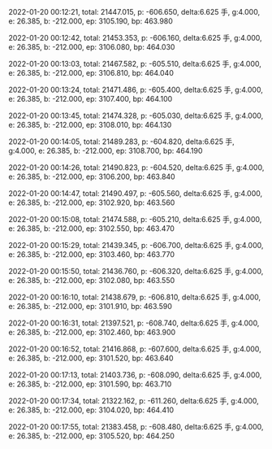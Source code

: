 2022-01-20 00:12:21, total: 21447.015, p: -606.650, delta:6.625 手, g:4.000, e: 26.385, b: -212.000, ep: 3105.190, bp: 463.980

2022-01-20 00:12:42, total: 21453.353, p: -606.160, delta:6.625 手, g:4.000, e: 26.385, b: -212.000, ep: 3106.080, bp: 464.030

2022-01-20 00:13:03, total: 21467.582, p: -605.510, delta:6.625 手, g:4.000, e: 26.385, b: -212.000, ep: 3106.810, bp: 464.040

2022-01-20 00:13:24, total: 21471.486, p: -605.400, delta:6.625 手, g:4.000, e: 26.385, b: -212.000, ep: 3107.400, bp: 464.100

2022-01-20 00:13:45, total: 21474.328, p: -605.030, delta:6.625 手, g:4.000, e: 26.385, b: -212.000, ep: 3108.010, bp: 464.130

2022-01-20 00:14:05, total: 21489.283, p: -604.820, delta:6.625 手, g:4.000, e: 26.385, b: -212.000, ep: 3108.700, bp: 464.190

2022-01-20 00:14:26, total: 21490.823, p: -604.520, delta:6.625 手, g:4.000, e: 26.385, b: -212.000, ep: 3106.200, bp: 463.840

2022-01-20 00:14:47, total: 21490.497, p: -605.560, delta:6.625 手, g:4.000, e: 26.385, b: -212.000, ep: 3102.920, bp: 463.560

2022-01-20 00:15:08, total: 21474.588, p: -605.210, delta:6.625 手, g:4.000, e: 26.385, b: -212.000, ep: 3102.550, bp: 463.470

2022-01-20 00:15:29, total: 21439.345, p: -606.700, delta:6.625 手, g:4.000, e: 26.385, b: -212.000, ep: 3103.460, bp: 463.770

2022-01-20 00:15:50, total: 21436.760, p: -606.320, delta:6.625 手, g:4.000, e: 26.385, b: -212.000, ep: 3102.080, bp: 463.550

2022-01-20 00:16:10, total: 21438.679, p: -606.810, delta:6.625 手, g:4.000, e: 26.385, b: -212.000, ep: 3101.910, bp: 463.590

2022-01-20 00:16:31, total: 21397.521, p: -608.740, delta:6.625 手, g:4.000, e: 26.385, b: -212.000, ep: 3102.460, bp: 463.900

2022-01-20 00:16:52, total: 21416.868, p: -607.600, delta:6.625 手, g:4.000, e: 26.385, b: -212.000, ep: 3101.520, bp: 463.640

2022-01-20 00:17:13, total: 21403.736, p: -608.090, delta:6.625 手, g:4.000, e: 26.385, b: -212.000, ep: 3101.590, bp: 463.710

2022-01-20 00:17:34, total: 21322.162, p: -611.260, delta:6.625 手, g:4.000, e: 26.385, b: -212.000, ep: 3104.020, bp: 464.410

2022-01-20 00:17:55, total: 21383.458, p: -608.480, delta:6.625 手, g:4.000, e: 26.385, b: -212.000, ep: 3105.520, bp: 464.250